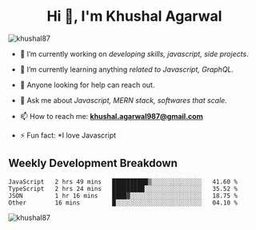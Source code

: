 <h1 align="center">Hi 👋, I'm Khushal Agarwal</h1>


<p align="left"> <img src="https://komarev.com/ghpvc/?username=khushal87&label=Profile Views&color=green&style=plastic" alt="khushal87" /> </p>

- 🔭 I’m currently working on *developing skills, javascript, side projects*.

- 🌱 I’m currently learning anything *related to Javascript, GraphQL.*

- 🤔 Anyone looking for help can reach out.

- 💬 Ask me about *Javascript, MERN stack, softwares that scale.*

- 📫 How to reach me: **khushal.agarwal987@gmail.com**

- ⚡ Fun fact: *I love Javascript 




## Weekly Development Breakdown
<!--START_SECTION:waka-->
```text
JavaScript   2 hrs 49 mins   ██████████▒░░░░░░░░░░░░░░   41.60 % 
TypeScript   2 hrs 24 mins   █████████░░░░░░░░░░░░░░░░   35.52 % 
JSON         1 hr 16 mins    ████▓░░░░░░░░░░░░░░░░░░░░   18.75 % 
Other        16 mins         █░░░░░░░░░░░░░░░░░░░░░░░░   04.10 % 
```
<!--END_SECTION:waka-->
<p><img align="center" src="https://github-readme-stats.vercel.app/api?username=khushal87&count_private=true&show_icons=true" alt="khushal87"/></p>
